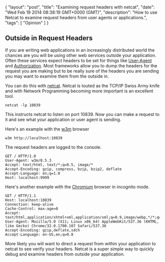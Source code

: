 {
  "layout": "post",
  "title": "Examining request headers with netcat",
  "date": "Wed Feb 19 2014 08:38:19 GMT+0000 (GMT)",
  "description": "How to use Netcat to examine request headers from user agents or applications.",
  "tags": [
    "Opinion"
  ]
}

## Outside in Request Headers

If you are writing web applications in an increasingly distributed world the chances are you will be using other web services outside your application. Often these services expect headers to be set for things like [User-Agent][1] and [Authorization][2]. Most frameworks allow you to dump the headers for the request you are making but to be really sure of the headers you are sending you may want to examine them from the outside in.

You can do this with [netcat][3]. Netcat is touted as the TCP/IP Swiss Army knife and with Network Programming becoming more important is an excellent tool.

    netcat -lp 10839

This instructs netcat to listen on port 10839. Now you can make a request to it and see what your application or user agent is sending.

Here's an example with the [w3m][4] browser

    w3m http://localhost:10839 

The request headers are logged to the console.

    GET / HTTP/1.0
    User-Agent: w3m/0.5.3
    Accept: text/html, text/*;q=0.5, image/*
    Accept-Encoding: gzip, compress, bzip, bzip2, deflate
    Accept-Language: en;q=1.0
    Host: localhost:9999

Here's another example with the [Chromium][5] browser in incognito mode.

    GET / HTTP/1.1
    Host: localhost:10839
    Connection: keep-alive
    Cache-Control: max-age=0
    Accept: text/html,application/xhtml+xml,application/xml;q=0.9,image/webp,*/*;q=0.8
    User-Agent: Mozilla/5.0 (X11; Linux x86_64) AppleWebKit/537.36 (KHTML, like Gecko) Chrome/32.0.1700.107 Safari/537.36
    Accept-Encoding: gzip,deflate,sdch
    Accept-Language: en-US,en;q=0.8

More likely you will want to direct a request from within your application to netcat to see verify your headers. Netcat is a super simple way to quickly debug and examine headers from outside your application.

[1]: http://www.w3.org/Protocols/rfc2616/rfc2616-sec14.html#sec14.43
[2]: http://www.w3.org/Protocols/rfc2616/rfc2616-sec14.html#sec14.8
[3]: http://nc110.sourceforge.net/
[4]: http://w3m.sourceforge.net/
[5]: http://www.chromium.org/

